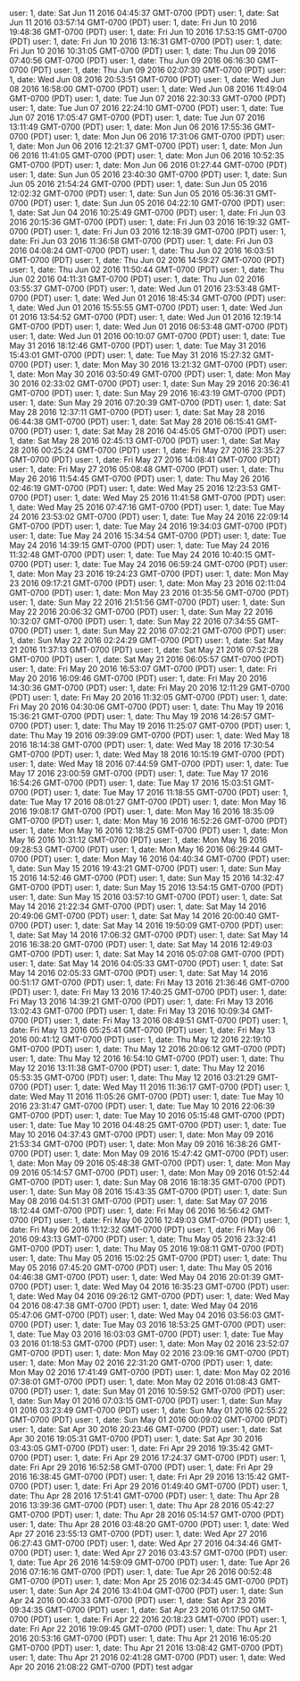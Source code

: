 user: 1, date: Sat Jun 11 2016 04:45:37 GMT-0700 (PDT)
user: 1, date: Sat Jun 11 2016 03:57:14 GMT-0700 (PDT)
user: 1, date: Fri Jun 10 2016 19:48:36 GMT-0700 (PDT)
user: 1, date: Fri Jun 10 2016 17:53:15 GMT-0700 (PDT)
user: 1, date: Fri Jun 10 2016 13:16:31 GMT-0700 (PDT)
user: 1, date: Fri Jun 10 2016 10:31:05 GMT-0700 (PDT)
user: 1, date: Thu Jun 09 2016 07:40:56 GMT-0700 (PDT)
user: 1, date: Thu Jun 09 2016 06:16:30 GMT-0700 (PDT)
user: 1, date: Thu Jun 09 2016 02:07:30 GMT-0700 (PDT)
user: 1, date: Wed Jun 08 2016 20:53:51 GMT-0700 (PDT)
user: 1, date: Wed Jun 08 2016 16:58:00 GMT-0700 (PDT)
user: 1, date: Wed Jun 08 2016 11:49:04 GMT-0700 (PDT)
user: 1, date: Tue Jun 07 2016 22:30:33 GMT-0700 (PDT)
user: 1, date: Tue Jun 07 2016 22:24:10 GMT-0700 (PDT)
user: 1, date: Tue Jun 07 2016 17:05:47 GMT-0700 (PDT)
user: 1, date: Tue Jun 07 2016 13:11:49 GMT-0700 (PDT)
user: 1, date: Mon Jun 06 2016 17:55:36 GMT-0700 (PDT)
user: 1, date: Mon Jun 06 2016 17:31:06 GMT-0700 (PDT)
user: 1, date: Mon Jun 06 2016 12:21:37 GMT-0700 (PDT)
user: 1, date: Mon Jun 06 2016 11:41:05 GMT-0700 (PDT)
user: 1, date: Mon Jun 06 2016 10:52:35 GMT-0700 (PDT)
user: 1, date: Mon Jun 06 2016 01:27:44 GMT-0700 (PDT)
user: 1, date: Sun Jun 05 2016 23:40:30 GMT-0700 (PDT)
user: 1, date: Sun Jun 05 2016 21:54:24 GMT-0700 (PDT)
user: 1, date: Sun Jun 05 2016 12:02:32 GMT-0700 (PDT)
user: 1, date: Sun Jun 05 2016 05:36:31 GMT-0700 (PDT)
user: 1, date: Sun Jun 05 2016 04:22:10 GMT-0700 (PDT)
user: 1, date: Sat Jun 04 2016 10:25:49 GMT-0700 (PDT)
user: 1, date: Fri Jun 03 2016 20:15:36 GMT-0700 (PDT)
user: 1, date: Fri Jun 03 2016 16:19:32 GMT-0700 (PDT)
user: 1, date: Fri Jun 03 2016 12:18:39 GMT-0700 (PDT)
user: 1, date: Fri Jun 03 2016 11:36:58 GMT-0700 (PDT)
user: 1, date: Fri Jun 03 2016 04:08:24 GMT-0700 (PDT)
user: 1, date: Thu Jun 02 2016 16:03:51 GMT-0700 (PDT)
user: 1, date: Thu Jun 02 2016 14:59:27 GMT-0700 (PDT)
user: 1, date: Thu Jun 02 2016 11:50:44 GMT-0700 (PDT)
user: 1, date: Thu Jun 02 2016 04:11:31 GMT-0700 (PDT)
user: 1, date: Thu Jun 02 2016 03:55:37 GMT-0700 (PDT)
user: 1, date: Wed Jun 01 2016 23:53:48 GMT-0700 (PDT)
user: 1, date: Wed Jun 01 2016 18:45:34 GMT-0700 (PDT)
user: 1, date: Wed Jun 01 2016 15:55:55 GMT-0700 (PDT)
user: 1, date: Wed Jun 01 2016 13:54:52 GMT-0700 (PDT)
user: 1, date: Wed Jun 01 2016 12:19:14 GMT-0700 (PDT)
user: 1, date: Wed Jun 01 2016 06:53:48 GMT-0700 (PDT)
user: 1, date: Wed Jun 01 2016 00:10:07 GMT-0700 (PDT)
user: 1, date: Tue May 31 2016 18:12:46 GMT-0700 (PDT)
user: 1, date: Tue May 31 2016 15:43:01 GMT-0700 (PDT)
user: 1, date: Tue May 31 2016 15:27:32 GMT-0700 (PDT)
user: 1, date: Mon May 30 2016 13:21:32 GMT-0700 (PDT)
user: 1, date: Mon May 30 2016 03:50:49 GMT-0700 (PDT)
user: 1, date: Mon May 30 2016 02:33:02 GMT-0700 (PDT)
user: 1, date: Sun May 29 2016 20:36:41 GMT-0700 (PDT)
user: 1, date: Sun May 29 2016 16:43:19 GMT-0700 (PDT)
user: 1, date: Sun May 29 2016 07:20:39 GMT-0700 (PDT)
user: 1, date: Sat May 28 2016 12:37:11 GMT-0700 (PDT)
user: 1, date: Sat May 28 2016 06:44:38 GMT-0700 (PDT)
user: 1, date: Sat May 28 2016 06:15:41 GMT-0700 (PDT)
user: 1, date: Sat May 28 2016 04:45:05 GMT-0700 (PDT)
user: 1, date: Sat May 28 2016 02:45:13 GMT-0700 (PDT)
user: 1, date: Sat May 28 2016 00:25:24 GMT-0700 (PDT)
user: 1, date: Fri May 27 2016 23:35:27 GMT-0700 (PDT)
user: 1, date: Fri May 27 2016 14:08:41 GMT-0700 (PDT)
user: 1, date: Fri May 27 2016 05:08:48 GMT-0700 (PDT)
user: 1, date: Thu May 26 2016 11:54:45 GMT-0700 (PDT)
user: 1, date: Thu May 26 2016 02:46:19 GMT-0700 (PDT)
user: 1, date: Wed May 25 2016 12:23:53 GMT-0700 (PDT)
user: 1, date: Wed May 25 2016 11:41:58 GMT-0700 (PDT)
user: 1, date: Wed May 25 2016 07:47:16 GMT-0700 (PDT)
user: 1, date: Tue May 24 2016 23:53:02 GMT-0700 (PDT)
user: 1, date: Tue May 24 2016 22:09:14 GMT-0700 (PDT)
user: 1, date: Tue May 24 2016 19:34:03 GMT-0700 (PDT)
user: 1, date: Tue May 24 2016 15:34:54 GMT-0700 (PDT)
user: 1, date: Tue May 24 2016 14:39:15 GMT-0700 (PDT)
user: 1, date: Tue May 24 2016 11:32:48 GMT-0700 (PDT)
user: 1, date: Tue May 24 2016 10:40:15 GMT-0700 (PDT)
user: 1, date: Tue May 24 2016 06:59:24 GMT-0700 (PDT)
user: 1, date: Mon May 23 2016 19:24:23 GMT-0700 (PDT)
user: 1, date: Mon May 23 2016 09:17:21 GMT-0700 (PDT)
user: 1, date: Mon May 23 2016 02:11:04 GMT-0700 (PDT)
user: 1, date: Mon May 23 2016 01:35:56 GMT-0700 (PDT)
user: 1, date: Sun May 22 2016 21:51:56 GMT-0700 (PDT)
user: 1, date: Sun May 22 2016 20:06:32 GMT-0700 (PDT)
user: 1, date: Sun May 22 2016 10:32:07 GMT-0700 (PDT)
user: 1, date: Sun May 22 2016 07:34:55 GMT-0700 (PDT)
user: 1, date: Sun May 22 2016 07:02:21 GMT-0700 (PDT)
user: 1, date: Sun May 22 2016 02:24:29 GMT-0700 (PDT)
user: 1, date: Sat May 21 2016 11:37:13 GMT-0700 (PDT)
user: 1, date: Sat May 21 2016 07:52:28 GMT-0700 (PDT)
user: 1, date: Sat May 21 2016 06:05:57 GMT-0700 (PDT)
user: 1, date: Fri May 20 2016 16:53:07 GMT-0700 (PDT)
user: 1, date: Fri May 20 2016 16:09:46 GMT-0700 (PDT)
user: 1, date: Fri May 20 2016 14:30:36 GMT-0700 (PDT)
user: 1, date: Fri May 20 2016 12:11:29 GMT-0700 (PDT)
user: 1, date: Fri May 20 2016 11:32:05 GMT-0700 (PDT)
user: 1, date: Fri May 20 2016 04:30:06 GMT-0700 (PDT)
user: 1, date: Thu May 19 2016 15:36:21 GMT-0700 (PDT)
user: 1, date: Thu May 19 2016 14:26:57 GMT-0700 (PDT)
user: 1, date: Thu May 19 2016 11:25:07 GMT-0700 (PDT)
user: 1, date: Thu May 19 2016 09:39:09 GMT-0700 (PDT)
user: 1, date: Wed May 18 2016 18:14:38 GMT-0700 (PDT)
user: 1, date: Wed May 18 2016 17:30:54 GMT-0700 (PDT)
user: 1, date: Wed May 18 2016 10:15:19 GMT-0700 (PDT)
user: 1, date: Wed May 18 2016 07:44:59 GMT-0700 (PDT)
user: 1, date: Tue May 17 2016 23:00:59 GMT-0700 (PDT)
user: 1, date: Tue May 17 2016 16:54:26 GMT-0700 (PDT)
user: 1, date: Tue May 17 2016 15:03:51 GMT-0700 (PDT)
user: 1, date: Tue May 17 2016 11:18:55 GMT-0700 (PDT)
user: 1, date: Tue May 17 2016 08:01:27 GMT-0700 (PDT)
user: 1, date: Mon May 16 2016 19:08:17 GMT-0700 (PDT)
user: 1, date: Mon May 16 2016 18:35:09 GMT-0700 (PDT)
user: 1, date: Mon May 16 2016 16:52:26 GMT-0700 (PDT)
user: 1, date: Mon May 16 2016 12:18:25 GMT-0700 (PDT)
user: 1, date: Mon May 16 2016 10:31:12 GMT-0700 (PDT)
user: 1, date: Mon May 16 2016 09:28:53 GMT-0700 (PDT)
user: 1, date: Mon May 16 2016 06:29:44 GMT-0700 (PDT)
user: 1, date: Mon May 16 2016 04:40:34 GMT-0700 (PDT)
user: 1, date: Sun May 15 2016 19:43:21 GMT-0700 (PDT)
user: 1, date: Sun May 15 2016 14:52:46 GMT-0700 (PDT)
user: 1, date: Sun May 15 2016 14:32:47 GMT-0700 (PDT)
user: 1, date: Sun May 15 2016 13:54:15 GMT-0700 (PDT)
user: 1, date: Sun May 15 2016 03:57:10 GMT-0700 (PDT)
user: 1, date: Sat May 14 2016 21:22:34 GMT-0700 (PDT)
user: 1, date: Sat May 14 2016 20:49:06 GMT-0700 (PDT)
user: 1, date: Sat May 14 2016 20:00:40 GMT-0700 (PDT)
user: 1, date: Sat May 14 2016 19:50:09 GMT-0700 (PDT)
user: 1, date: Sat May 14 2016 17:06:32 GMT-0700 (PDT)
user: 1, date: Sat May 14 2016 16:38:20 GMT-0700 (PDT)
user: 1, date: Sat May 14 2016 12:49:03 GMT-0700 (PDT)
user: 1, date: Sat May 14 2016 05:07:08 GMT-0700 (PDT)
user: 1, date: Sat May 14 2016 04:05:33 GMT-0700 (PDT)
user: 1, date: Sat May 14 2016 02:05:33 GMT-0700 (PDT)
user: 1, date: Sat May 14 2016 00:51:17 GMT-0700 (PDT)
user: 1, date: Fri May 13 2016 21:36:46 GMT-0700 (PDT)
user: 1, date: Fri May 13 2016 17:40:25 GMT-0700 (PDT)
user: 1, date: Fri May 13 2016 14:39:21 GMT-0700 (PDT)
user: 1, date: Fri May 13 2016 13:02:43 GMT-0700 (PDT)
user: 1, date: Fri May 13 2016 10:09:34 GMT-0700 (PDT)
user: 1, date: Fri May 13 2016 08:49:51 GMT-0700 (PDT)
user: 1, date: Fri May 13 2016 05:25:41 GMT-0700 (PDT)
user: 1, date: Fri May 13 2016 00:41:12 GMT-0700 (PDT)
user: 1, date: Thu May 12 2016 22:19:10 GMT-0700 (PDT)
user: 1, date: Thu May 12 2016 20:06:12 GMT-0700 (PDT)
user: 1, date: Thu May 12 2016 16:54:10 GMT-0700 (PDT)
user: 1, date: Thu May 12 2016 13:11:38 GMT-0700 (PDT)
user: 1, date: Thu May 12 2016 05:53:35 GMT-0700 (PDT)
user: 1, date: Thu May 12 2016 03:21:29 GMT-0700 (PDT)
user: 1, date: Wed May 11 2016 11:36:17 GMT-0700 (PDT)
user: 1, date: Wed May 11 2016 11:05:26 GMT-0700 (PDT)
user: 1, date: Tue May 10 2016 23:31:47 GMT-0700 (PDT)
user: 1, date: Tue May 10 2016 22:06:39 GMT-0700 (PDT)
user: 1, date: Tue May 10 2016 05:15:48 GMT-0700 (PDT)
user: 1, date: Tue May 10 2016 04:48:25 GMT-0700 (PDT)
user: 1, date: Tue May 10 2016 04:37:43 GMT-0700 (PDT)
user: 1, date: Mon May 09 2016 21:53:34 GMT-0700 (PDT)
user: 1, date: Mon May 09 2016 16:38:26 GMT-0700 (PDT)
user: 1, date: Mon May 09 2016 15:47:42 GMT-0700 (PDT)
user: 1, date: Mon May 09 2016 05:48:38 GMT-0700 (PDT)
user: 1, date: Mon May 09 2016 05:14:57 GMT-0700 (PDT)
user: 1, date: Mon May 09 2016 01:52:44 GMT-0700 (PDT)
user: 1, date: Sun May 08 2016 18:18:35 GMT-0700 (PDT)
user: 1, date: Sun May 08 2016 15:43:35 GMT-0700 (PDT)
user: 1, date: Sun May 08 2016 04:51:31 GMT-0700 (PDT)
user: 1, date: Sat May 07 2016 18:12:44 GMT-0700 (PDT)
user: 1, date: Fri May 06 2016 16:56:42 GMT-0700 (PDT)
user: 1, date: Fri May 06 2016 12:49:03 GMT-0700 (PDT)
user: 1, date: Fri May 06 2016 11:12:32 GMT-0700 (PDT)
user: 1, date: Fri May 06 2016 09:43:13 GMT-0700 (PDT)
user: 1, date: Thu May 05 2016 23:32:41 GMT-0700 (PDT)
user: 1, date: Thu May 05 2016 19:08:11 GMT-0700 (PDT)
user: 1, date: Thu May 05 2016 15:02:25 GMT-0700 (PDT)
user: 1, date: Thu May 05 2016 07:45:20 GMT-0700 (PDT)
user: 1, date: Thu May 05 2016 04:46:38 GMT-0700 (PDT)
user: 1, date: Wed May 04 2016 20:01:39 GMT-0700 (PDT)
user: 1, date: Wed May 04 2016 16:35:23 GMT-0700 (PDT)
user: 1, date: Wed May 04 2016 09:26:12 GMT-0700 (PDT)
user: 1, date: Wed May 04 2016 08:47:38 GMT-0700 (PDT)
user: 1, date: Wed May 04 2016 05:47:06 GMT-0700 (PDT)
user: 1, date: Wed May 04 2016 03:56:03 GMT-0700 (PDT)
user: 1, date: Tue May 03 2016 18:53:25 GMT-0700 (PDT)
user: 1, date: Tue May 03 2016 16:03:03 GMT-0700 (PDT)
user: 1, date: Tue May 03 2016 01:18:53 GMT-0700 (PDT)
user: 1, date: Mon May 02 2016 23:52:07 GMT-0700 (PDT)
user: 1, date: Mon May 02 2016 23:09:16 GMT-0700 (PDT)
user: 1, date: Mon May 02 2016 22:31:20 GMT-0700 (PDT)
user: 1, date: Mon May 02 2016 17:41:49 GMT-0700 (PDT)
user: 1, date: Mon May 02 2016 07:38:01 GMT-0700 (PDT)
user: 1, date: Mon May 02 2016 01:08:43 GMT-0700 (PDT)
user: 1, date: Sun May 01 2016 10:59:52 GMT-0700 (PDT)
user: 1, date: Sun May 01 2016 07:03:15 GMT-0700 (PDT)
user: 1, date: Sun May 01 2016 03:23:49 GMT-0700 (PDT)
user: 1, date: Sun May 01 2016 02:55:22 GMT-0700 (PDT)
user: 1, date: Sun May 01 2016 00:09:02 GMT-0700 (PDT)
user: 1, date: Sat Apr 30 2016 20:23:46 GMT-0700 (PDT)
user: 1, date: Sat Apr 30 2016 19:05:31 GMT-0700 (PDT)
user: 1, date: Sat Apr 30 2016 03:43:05 GMT-0700 (PDT)
user: 1, date: Fri Apr 29 2016 19:35:42 GMT-0700 (PDT)
user: 1, date: Fri Apr 29 2016 17:24:37 GMT-0700 (PDT)
user: 1, date: Fri Apr 29 2016 16:52:58 GMT-0700 (PDT)
user: 1, date: Fri Apr 29 2016 16:38:45 GMT-0700 (PDT)
user: 1, date: Fri Apr 29 2016 13:15:42 GMT-0700 (PDT)
user: 1, date: Fri Apr 29 2016 01:49:40 GMT-0700 (PDT)
user: 1, date: Thu Apr 28 2016 17:51:41 GMT-0700 (PDT)
user: 1, date: Thu Apr 28 2016 13:39:36 GMT-0700 (PDT)
user: 1, date: Thu Apr 28 2016 05:42:27 GMT-0700 (PDT)
user: 1, date: Thu Apr 28 2016 05:14:57 GMT-0700 (PDT)
user: 1, date: Thu Apr 28 2016 03:48:20 GMT-0700 (PDT)
user: 1, date: Wed Apr 27 2016 23:55:13 GMT-0700 (PDT)
user: 1, date: Wed Apr 27 2016 06:27:43 GMT-0700 (PDT)
user: 1, date: Wed Apr 27 2016 04:34:46 GMT-0700 (PDT)
user: 1, date: Wed Apr 27 2016 03:43:57 GMT-0700 (PDT)
user: 1, date: Tue Apr 26 2016 14:59:09 GMT-0700 (PDT)
user: 1, date: Tue Apr 26 2016 07:16:16 GMT-0700 (PDT)
user: 1, date: Tue Apr 26 2016 00:52:48 GMT-0700 (PDT)
user: 1, date: Mon Apr 25 2016 02:34:45 GMT-0700 (PDT)
user: 1, date: Sun Apr 24 2016 13:41:04 GMT-0700 (PDT)
user: 1, date: Sun Apr 24 2016 00:40:33 GMT-0700 (PDT)
user: 1, date: Sat Apr 23 2016 09:34:35 GMT-0700 (PDT)
user: 1, date: Sat Apr 23 2016 01:17:50 GMT-0700 (PDT)
user: 1, date: Fri Apr 22 2016 20:18:23 GMT-0700 (PDT)
user: 1, date: Fri Apr 22 2016 19:09:45 GMT-0700 (PDT)
user: 1, date: Thu Apr 21 2016 20:53:16 GMT-0700 (PDT)
user: 1, date: Thu Apr 21 2016 16:05:20 GMT-0700 (PDT)
user: 1, date: Thu Apr 21 2016 13:08:42 GMT-0700 (PDT)
user: 1, date: Thu Apr 21 2016 02:41:28 GMT-0700 (PDT)
user: 1, date: Wed Apr 20 2016 21:08:22 GMT-0700 (PDT)
test adgar
